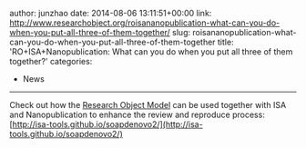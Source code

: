 author: junzhao
date: 2014-08-06 13:11:51+00:00
link: http://www.researchobject.org/roisananopublication-what-can-you-do-when-you-put-all-three-of-them-together/
slug: roisananopublication-what-can-you-do-when-you-put-all-three-of-them-together
title: 'RO+ISA+Nanopublication: What can you do when you put all three of them together?'
categories:
- News
---
Check out how the [Research Object Model](http://wf4ever.github.io/ro/#ro) can be used together with ISA and Nanopublication to enhance the review and reproduce process: [http://isa-tools.github.io/soapdenovo2/](http://isa-tools.github.io/soapdenovo2/)

